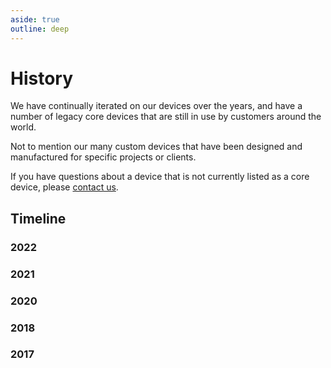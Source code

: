 ```yaml
---
aside: true
outline: deep
---
```

# History

We have continually iterated on our devices over the years, and have a number of legacy core devices that are still in use by customers around the world.

Not to mention our many custom devices that have been designed and manufactured for specific projects or clients.

If you have questions about a device that is not currently listed as a core device, please [contact us](https://lightbug.io/contact/).

## Timeline

<!-- TODO better pictures -->

### 2022

<v-row>
    <v-col class="d-flex child-flex" cols="2" >
        <v-img src="https://web.archive.org/web/20220123232918im_/https://lightbug.io/images/incognito_front_hu8c2874194884c59d2a3ac51d539313f6_639545_150x225_fit_q75_h2_box_3.webp"/>
    </v-col>
    <v-col class="d-flex child-flex" cols="2" >
        <v-img src="https://web.archive.org/web/20220123232918im_/https://lightbug.io/images/vehicle_front_hu8c2874194884c59d2a3ac51d539313f6_135807_150x225_fit_q75_h2_box_3.webp"/>
    </v-col>
</v-row>

### 2021

<v-row>
    <v-col class="d-flex child-flex" cols="2" >
        <v-img src="https://lightbug.io/images/product-front/LB-DEV-EN2_hu840ae98c2675b160231853d09ef00730_192512_150x225_fit_q75_h2_box_2.webp"/>
    </v-col>
</v-row>

### 2020

<v-row>
    <v-col class="d-flex child-flex" cols="2" >
        <v-img src="https://web.archive.org/web/20200813192447im_/https://thelightbug.com/images/lightbug_front_small_gps_tracker.png"/>
    </v-col>
    <v-col class="d-flex child-flex" cols="2" >
        <v-img src="https://web.archive.org/web/20200813192447im_/https://thelightbug.com/images/rthub_front_long_battery_gps_tracker.png"/>
    </v-col>
</v-row>

### 2018

<v-row>
    <v-col class="d-flex child-flex" cols="2" >
        <v-img src="https://web.archive.org/web/20180818185318im_/https://thelightbug.com/images/lightbug_front_small_gps_tracker.png"/>
    </v-col>
    <v-col class="d-flex child-flex" cols="2" >
        <v-img src="https://web.archive.org/web/20180818185318im_/https://thelightbug.com/images/rthub_front_long_battery_gps_tracker.png"/>
    </v-col>
</v-row>

<!-- TODO add wired vehicle tracker -->

### 2017

<v-row>
    <v-col class="d-flex child-flex" cols="2" >
        <v-img src="https://web.archive.org/web/20170710121335im_/https://thelightbug.com/img/lightbug.png"/>
    </v-col>
</v-row>

